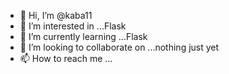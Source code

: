 - 👋 Hi, I’m @kaba11
- 👀 I’m interested in ...Flask
- 🌱 I’m currently learning ...Flask
- 💞️ I’m looking to collaborate on ...nothing just yet
- 📫 How to reach me ...

<!---
kaba11/kaba11 is a ✨ special ✨ repository because its `README.md` (this file) appears on your GitHub profile.
You can click the Preview link to take a look at your changes.
--->
